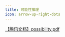 ```yaml
---
title: 可能性推理
icon: arrow-up-right-dots
---
```


[【腾讯文档】possibility.pdf](https://docs.qq.com/pdf/DRUpUUnFVRW1ucEhX)
